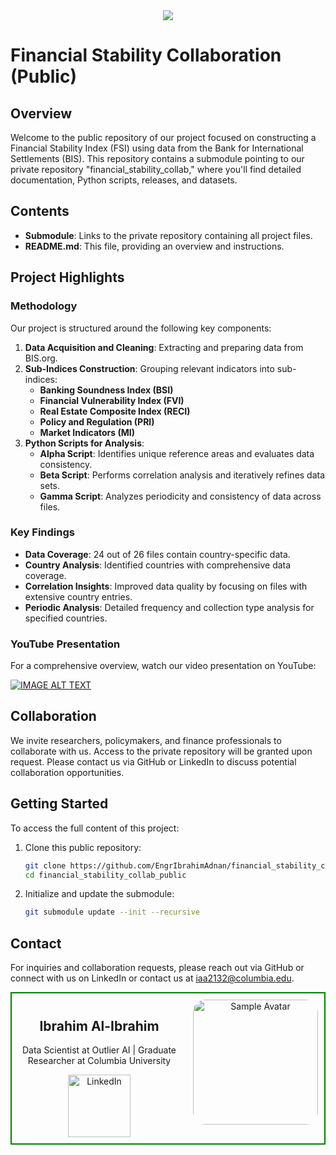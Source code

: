 <div align="center">
<img src="https://github.com/user-attachments/assets/51868f92-ea04-42ec-989c-70e95fbeef6e">
</div>

# Financial Stability Collaboration (Public)

## Overview

Welcome to the public repository of our project focused on constructing a Financial Stability Index (FSI) using data from the Bank for International Settlements (BIS). This repository contains a submodule pointing to our private repository "financial_stability_collab," where you'll find detailed documentation, Python scripts, releases, and datasets.

## Contents

- **Submodule**: Links to the private repository containing all project files.
- **README.md**: This file, providing an overview and instructions.

## Project Highlights

### Methodology

Our project is structured around the following key components:

1. **Data Acquisition and Cleaning**: Extracting and preparing data from BIS.org.
2. **Sub-Indices Construction**: Grouping relevant indicators into sub-indices:
   - **Banking Soundness Index (BSI)**
   - **Financial Vulnerability Index (FVI)**
   - **Real Estate Composite Index (RECI)**
   - **Policy and Regulation (PRI)**
   - **Market Indicators (MI)**
3. **Python Scripts for Analysis**:
   - **Alpha Script**: Identifies unique reference areas and evaluates data consistency.
   - **Beta Script**: Performs correlation analysis and iteratively refines data sets.
   - **Gamma Script**: Analyzes periodicity and consistency of data across files.

### Key Findings

- **Data Coverage**: 24 out of 26 files contain country-specific data.
- **Country Analysis**: Identified countries with comprehensive data coverage.
- **Correlation Insights**: Improved data quality by focusing on files with extensive country entries.
- **Periodic Analysis**: Detailed frequency and collection type analysis for specified countries.

### YouTube Presentation

For a comprehensive overview, watch our video presentation on YouTube:

[![IMAGE ALT TEXT](https://github.com/user-attachments/assets/4ee018dc-b64d-45e7-8eb9-3992b24088a9)](https://www.youtube.com/watch?v=Vu8HX1l7SfQ)


## Collaboration

We invite researchers, policymakers, and finance professionals to collaborate with us. Access to the private repository will be granted upon request. Please contact us via GitHub or LinkedIn to discuss potential collaboration opportunities.

## Getting Started

To access the full content of this project:

1. Clone this public repository:
   ```bash
   git clone https://github.com/EngrIbrahimAdnan/financial_stability_collab_public.git
   cd financial_stability_collab_public
   ```
2. Initialize and update the submodule:
   ```bash
   git submodule update --init --recursive
   ```

## Contact

For inquiries and collaboration requests, please reach out via GitHub or connect with us on LinkedIn or contact us at iaa2132@columbia.edu.


<div align="center">
  <div style="display: flex; border: 2px solid green; justify-content: center;">
    <div style="padding: 10px;">
      <h2><strong>Ibrahim Al-Ibrahim</strong></h2>
      <p>Data Scientist at Outlier AI | Graduate Researcher at Columbia University</p>
<a href="https://www.linkedin.com/in/iaai/"><img src="https://img.shields.io/badge/LinkedIn-Connect-blue?style=flat-square&logo=linkedin" alt="LinkedIn" style="width: 100px;"></a>
    </div>
    <div style="padding: 10px;">
      <img src="https://github.com/EngrIbrahimAdnan/xrd-analysis/assets/123921774/beaf6dd6-d0c1-4979-b3f0-d4fd5df7d6f6" alt="Sample Avatar" width="200" style="border-radius: 10%;">
    </div>
  </div>
</div>

